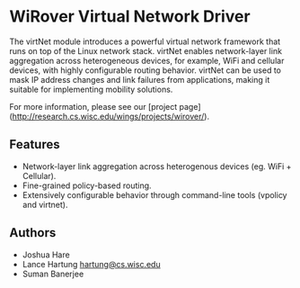 WiRover Virtual Network Driver
==============================

The virtNet module introduces a powerful virtual network framework that runs on
top of the Linux network stack.  virtNet enables network-layer link aggregation
across heterogeneous devices, for example, WiFi and cellular devices, with
highly configurable routing behavior.  virtNet can be used to mask IP address
changes and link failures from applications, making it suitable for
implementing mobility solutions.

For more information, please see our 
[project page] (http://research.cs.wisc.edu/wings/projects/wirover/).

Features
--------

 * Network-layer link aggregation across heterogenous devices (eg. WiFi + Cellular).
 * Fine-grained policy-based routing.
 * Extensively configurable behavior through command-line tools (vpolicy and virtnet).

Authors
-------

 * Joshua Hare
 * Lance Hartung <hartung@cs.wisc.edu>
 * Suman Banerjee

